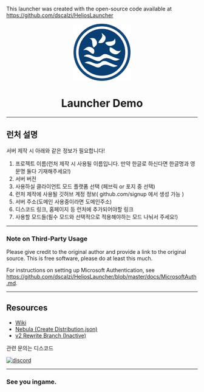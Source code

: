 

This launcher was created with the open-source code available at
https://github.com/dscalzi/HeliosLauncher


<p align="center"><img src="./app/assets/images/SealCircle.png" width="150px" height="150px" alt="aventium softworks"></p>

<h1 align="center">Launcher Demo</h1>

---

## 런처 설명

서버 제작 시 아래와 같은 정보가 필요합니다!

1. 프로젝트 이름(런처 제작 시 사용될 이름입니다. 만약 한글로 하신다면 한글명과 영문명 둘다 기재해주세요!)
2. 서버 버전
3. 사용하실 클라이언트 모드 플랫폼 선택 (페브릭 or 포지 중 선택)
4. 런처 제작에 사용될 깃허브 계정 정보( github.com/signup 에서 생성 가능 )
5. 서버 주소(도메인 사용중이라면 도메인주소)
6. 디스코드 링크, 홈페이지 등 런처에 추가되어야할 링크
7. 사용할 모드들(필수 모드와 선택적으로 적용해야하는 모드 나눠서 주세요!)


---


### Note on Third-Party Usage

Please give credit to the original author and provide a link to the original source. This is free software, please do at least this much.

For instructions on setting up Microsoft Authentication, see https://github.com/dscalzi/HeliosLauncher/blob/master/docs/MicrosoftAuth.md.

---

## Resources

* [Wiki][wiki]
* [Nebula (Create Distribution.json)][nebula]
* [v2 Rewrite Branch (Inactive)][v2branch]

관련 문의는 디스코드

[![discord](https://discordapp.com/api/guilds/1249255497471758386/embed.png?style=banner3)][discord]

---

### See you ingame.


[nodejs]: https://nodejs.org/en/ 'Node.js'
[vscode]: https://code.visualstudio.com/ 'Visual Studio Code'
[mainprocess]: https://electronjs.org/docs/tutorial/application-architecture#main-and-renderer-processes 'Main Process'
[rendererprocess]: https://electronjs.org/docs/tutorial/application-architecture#main-and-renderer-processes 'Renderer Process'
[chromedebugger]: https://marketplace.visualstudio.com/items?itemName=msjsdiag.debugger-for-chrome 'Debugger for Chrome'
[discord]: https://discord.gg/92Jb3BBgyj 'Discord'
[wiki]: https://github.com/dscalzi/HeliosLauncher/wiki 'wiki'
[nebula]: https://github.com/dscalzi/Nebula 'dscalzi/Nebula'
[v2branch]: https://github.com/dscalzi/HeliosLauncher/tree/ts-refactor 'v2 branch'
